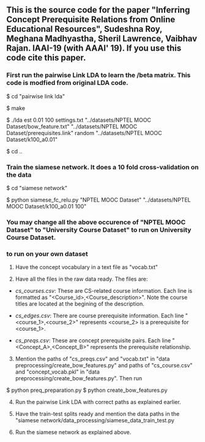 ## This is the source code for the paper "Inferring Concept Prerequisite Relations from Online Educational Resources", Sudeshna Roy, Meghana Madhyastha, Sheril Lawrence, Vaibhav Rajan. IAAI-19 (with AAAI' 19). If you use this code cite this paper.

### First run the pairwise Link LDA to learn the /beta matrix. This code is modfied from original LDA code.

$ cd "pairwise link lda"

$ make

$ ./lda est 0.01 100 settings.txt "../datasets/NPTEL MOOC Dataset/bow_feature.txt" "../datasets/NPTEL MOOC Dataset/prerequisites.link" random "../datasets/NPTEL MOOC Dataset/k100_a0.01"

$ cd ..

### Train the siamese network. It does a 10 fold cross-validation on the data

$ cd "siamese network"

$ python siamese_fc_relu.py  "NPTEL MOOC Dataset" "../datasets/NPTEL MOOC Dataset/k100_a0.01 100"


### You may change all the above occurence of "NPTEL MOOC Dataset" to "University Course Dataset" to run on University Course Dataset.


### to run on your own dataset

1. Have the concept vocabulary in a text file as "vocab.txt"

2. Have all the files in the raw data ready. The files are:

- *cs_courses.csv*: These are CS-related course information. Each line is formatted as "\<Course_id\>,\<Course_description\>". Note the course titles are located at the begining of the description.

- *cs_edges.csv*: There are course prerequisite information. Each line "\<course_1\>,\<course_2\>" represents \<course_2\> is a prerequisite for \<course_1\>.
  
- *cs_preqs.csv*: These are concept prerequisite pairs. Each line "\<Concept_A\>,\<Concept_B\>" represents the prerequisite relationship.


3. Mention the paths of "cs_preqs.csv" and "vocab.txt" in "data preprocessing/create_bow_features.py" and paths of "cs_course.csv" and "concept_vocab.pkl" in "data preprocessing/create_bow_features.py". Then run

$ python preq_preparation.py
$ python create_bow_features.py

4. Run the pairwise Link LDA with correct paths as explained earlier. 

5. Have the train-test splits ready and mention the data paths in the "siamese network/data_processing/siamese_data_train_test.py

6. Run the siamese network as explained above.
